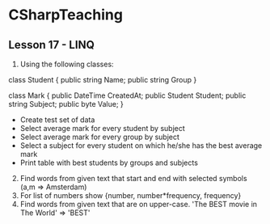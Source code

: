 # CSharpTeaching
## Lesson 17 - LINQ

1. Using the following classes:

class Student
{
public string Name;
public string Group
}

class Mark
{
public DateTime CreatedAt;
public Student Student;
public string Subject;
public byte Value;
}

- Create test set of data
- Select average mark for every student by subject
- Select average mark for every group by subject
- Select a subject for every student on which he/she has the best average mark
- Print table with best students by groups and subjects

2. Find words from given text that start and end with selected symbols (a,m => Amsterdam)
3. For list of numbers show {number, number*frequency, frequency}
4. Find words from given text that are on upper-case. 'The BEST movie in The World' => 'BEST'


